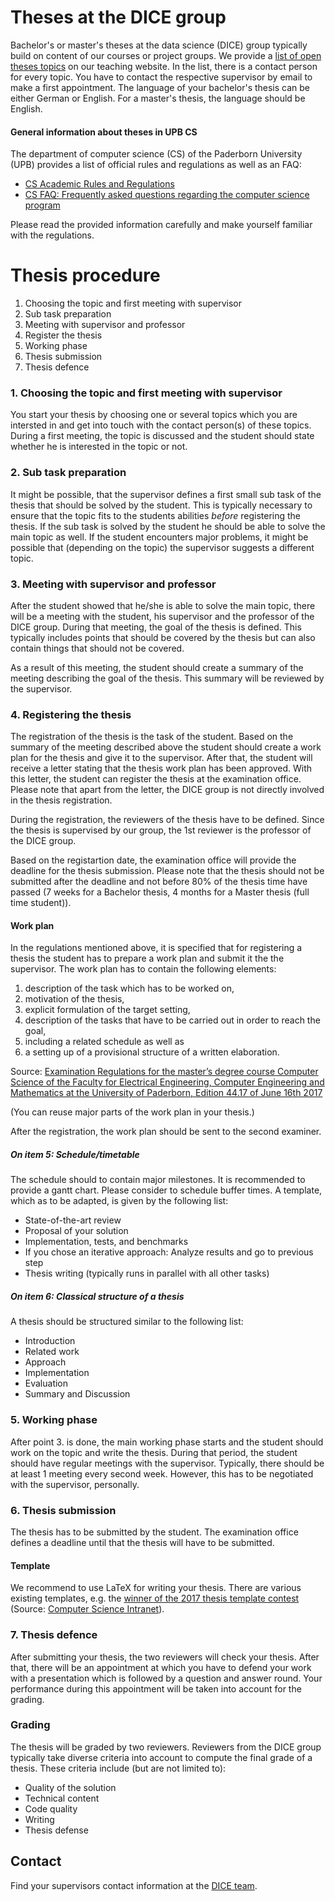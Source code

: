 # Theses at the DICE group

Bachelor's or master's theses at the data science (DICE) group typically build on content of our courses or project groups.
We provide a [list of open theses topics](https://dice-research.org/theses/) on our teaching website.
In the list, there is a contact person for every topic.
You have to contact the respective supervisor by email to make a first appointment.
The language of your bachelor's thesis can be either German or English. For a master's thesis, the language should be English.

#### General information about theses in UPB CS

The department of computer science (CS) of the Paderborn University (UPB) provides a list of official rules and regulations as well as an FAQ:

- [CS Academic Rules and Regulations](https://cs.uni-paderborn.de/en/studies/formalities/academic-rules-and-regulations/)
- [CS FAQ: Frequently asked questions regarding the computer science program](https://cs.uni-paderborn.de/en/studies/advice-and-support/faq/)

Please read the provided information carefully and make yourself familiar with the regulations.

# Thesis procedure

1. Choosing the topic and first meeting with supervisor
2. Sub task preparation
3. Meeting with supervisor and professor
4. Register the thesis
5. Working phase
6. Thesis submission
7. Thesis defence

### 1. Choosing the topic and first meeting with supervisor

You start your thesis by choosing one or several topics which you are intersted in and get into touch with the contact person(s) of these topics. During a first meeting, the topic is discussed and the student should state whether he is interested in the topic or not.

### 2. Sub task preparation

It might be possible, that the supervisor defines a first small sub task of the thesis that should be solved by the student. This is typically necessary to ensure that the topic fits to the students abilities _before_ registering the thesis. If the sub task is solved by the student he should be able to solve the main topic as well. If the student encounters major problems, it might be possible that (depending on the topic) the supervisor suggests a different topic.

### 3. Meeting with supervisor and professor

After the student showed that he/she is able to solve the main topic, there will be a meeting with the student, his supervisor and the professor of the DICE group. During that meeting, the goal of the thesis is defined. This typically includes points that should be covered by the thesis but can also contain things that should not be covered. 

As a result of this meeting, the student should create a summary of the meeting describing the goal of the thesis. This summary will be reviewed by the supervisor.

### 4. Registering the thesis

The registration of the thesis is the task of the student. Based on the summary of the meeting described above the student should create a work plan for the thesis and give it to the supervisor. After that, the student will receive a letter stating that the thesis work plan has been approved. With this letter, the student can register the thesis at the examination office. Please note that apart from the letter, the DICE group is not directly involved in the thesis registration.

During the registration, the reviewers of the thesis have to be defined. Since the thesis is supervised by our group, the 1st reviewer is the professor of the DICE group.

Based on the registartion date, the examination office will provide the deadline for the thesis submission. Please note that the thesis should not be submitted after the deadline and not before 80% of the thesis time have passed (7 weeks for a Bachelor thesis, 4 months for a Master thesis (full time student)).

#### Work plan

In the regulations mentioned above, it is specified that for registering a thesis the student has to prepare a work plan and submit it the the supervisor. The work plan has to contain the following elements:

1. description of the task which has to be worked on,
2. motivation of the thesis,
3. explicit formulation of the target setting,
4. description of the tasks that have to be carried out in order to reach the goal,
5. including a related schedule as well as
6. a setting up of a provisional structure of a written elaboration.

Source: [Examination Regulations for the master’s degree course Computer Science of the Faculty for Electrical
Engineering, Computer Engineering and Mathematics at the University of Paderborn, Edition 44.17 of June 16th 2017](https://cs.uni-paderborn.de/fileadmin/informatik/Studium/Formalitaeten/Ordnungen/PO_Informatik_Englisch.pdf#page=14)

(You can reuse major parts of the work plan in your thesis.)

After the registration, the work plan should be sent to the second examiner.

##### On item 5: Schedule/timetable

The schedule should to contain major milestones.
It is recommended to provide a gantt chart.
Please consider to schedule buffer times.
A template, which as to be adapted, is given by the following list:

- State-of-the-art review
- Proposal of your solution
- Implementation, tests, and benchmarks
- If you chose an iterative approach: Analyze results and go to previous step
- Thesis writing (typically runs in parallel with all other tasks)

##### On item 6: Classical structure of a thesis

A thesis should be structured similar to the following list:

- Introduction
- Related work
- Approach
- Implementation
- Evaluation
- Summary and Discussion

### 5. Working phase

After point 3. is done, the main working phase starts and the student should work on the topic and write the thesis. During that period, the student should have regular meetings with the supervisor. Typically, there should be at least 1 meeting every second week. However, this has to be negotiated with the supervisor, personally.

### 6. Thesis submission

The thesis has to be submitted by the student. The examination office defines a deadline until that the thesis will have to be submitted. 

#### Template

We recommend to use LaTeX for writing your thesis.
There are various existing templates, e.g. the 
[winner of the 2017 thesis template contest](https://uni-paderborn.sciebo.de/s/aUztdnwY9xgE2WM)
(Source: [Computer Science Intranet](https://wiki.cs.uni-paderborn.de/CSIPB/WebHome)).

### 7. Thesis defence

After submitting your thesis, the two reviewers will check your thesis. After that, there will be an appointment at which you have to defend your work with a presentation which is followed by a question and answer round. Your performance during this appointment will be taken into account for the grading.

### Grading

The thesis will be graded by two reviewers. Reviewers from the DICE group typically take diverse criteria into account to compute the final grade of a thesis. These criteria include (but are not limited to): 
* Quality of the solution
* Technical content
* Code quality
* Writing
* Thesis defense

## Contact

Find your supervisors contact information at the [DICE team](https://dice-research.org/team/).
